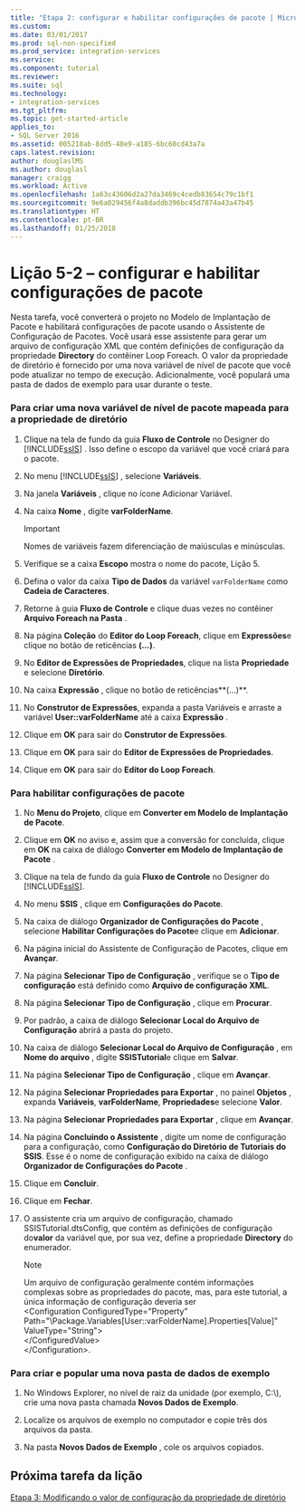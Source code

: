 ```yaml
---
title: "Etapa 2: configurar e habilitar configurações de pacote | Microsoft Docs"
ms.custom: 
ms.date: 03/01/2017
ms.prod: sql-non-specified
ms.prod_service: integration-services
ms.service: 
ms.component: tutorial
ms.reviewer: 
ms.suite: sql
ms.technology:
- integration-services
ms.tgt_pltfrm: 
ms.topic: get-started-article
applies_to:
- SQL Server 2016
ms.assetid: 005218ab-8dd5-48e9-a185-6bc60cd43a7a
caps.latest.revision: 
author: douglaslMS
ms.author: douglasl
manager: craigg
ms.workload: Active
ms.openlocfilehash: 1a63c43606d2a27da3469c4cedb83654c79c1bf1
ms.sourcegitcommit: 9e6a029456f4a8daddb396bc45d7874a43a47b45
ms.translationtype: HT
ms.contentlocale: pt-BR
ms.lasthandoff: 01/25/2018
---
```

# <a name="lesson-5-2---enabling-and-configuring-package-configurations"></a>Lição 5-2 – configurar e habilitar configurações de pacote
Nesta tarefa, você converterá o projeto no Modelo de Implantação de Pacote e habilitará configurações de pacote usando o Assistente de Configuração de Pacotes. Você usará esse assistente para gerar um arquivo de configuração XML que contém definições de configuração da propriedade **Directory** do contêiner Loop Foreach. O valor da propriedade de diretório é fornecido por uma nova variável de nível de pacote que você pode atualizar no tempo de execução. Adicionalmente, você populará uma pasta de dados de exemplo para usar durante o teste.  
  
### <a name="to-create-a-new-package-level-variable-mapped-to-the-directory-property"></a>Para criar uma nova variável de nível de pacote mapeada para a propriedade de diretório  
  
1.  Clique na tela de fundo da guia **Fluxo de Controle** no Designer do [!INCLUDE[ssIS](../includes/ssis-md.md)] . Isso define o escopo da variável que você criará para o pacote.  
  
2.  No menu [!INCLUDE[ssIS](../includes/ssis-md.md)] , selecione **Variáveis**.  
  
3.  Na janela **Variáveis** , clique no ícone Adicionar Variável.  
  
4.  Na caixa **Nome** , digite **varFolderName**.  
  
    > [!IMPORTANT]  
    > Nomes de variáveis fazem diferenciação de maiúsculas e minúsculas.  
  
5.  Verifique se a caixa **Escopo** mostra o nome do pacote, Lição 5.  
  
6.  Defina o valor da caixa **Tipo de Dados** da variável `varFolderName` como **Cadeia de Caracteres**.  
  
7.  Retorne à guia **Fluxo de Controle** e clique duas vezes no contêiner **Arquivo Foreach na Pasta** .  
  
8.  Na página **Coleção** do **Editor do Loop Foreach**, clique em **Expressões**e clique no botão de reticências **(…)**.  
  
9. No **Editor de Expressões de Propriedades**, clique na lista **Propriedade** e selecione **Diretório**.  
  
10. Na caixa **Expressão** , clique no botão de reticências**(…)**.  
  
11. No **Construtor de Expressões**, expanda a pasta Variáveis e arraste a variável **User::varFolderName** até a caixa **Expressão** .  
  
12. Clique em **OK** para sair do **Construtor de Expressões**.  
  
13. Clique em **OK** para sair do **Editor de Expressões de Propriedades**.  
  
14. Clique em **OK** para sair do **Editor do Loop Foreach**.  
  
### <a name="to-enable-package-configurations"></a>Para habilitar configurações de pacote  
  
1.  No **Menu do Projeto**, clique em **Converter em Modelo de Implantação de Pacote**.  
  
2.  Clique em **OK** no aviso e, assim que a conversão for concluída, clique em **OK** na caixa de diálogo **Converter em Modelo de Implantação de Pacote** .  
  
3.  Clique na tela de fundo da guia **Fluxo de Controle** no Designer do [!INCLUDE[ssIS](../includes/ssis-md.md)].  
  
4.  No menu **SSIS** , clique em **Configurações do Pacote**.  
  
5.  Na caixa de diálogo **Organizador de Configurações do Pacote** , selecione **Habilitar Configurações do Pacote**e clique em **Adicionar**.  
  
6.  Na página inicial do Assistente de Configuração de Pacotes, clique em **Avançar**.  
  
7.  Na página **Selecionar Tipo de Configuração** , verifique se o **Tipo de configuração** está definido como **Arquivo de configuração XML**.  
  
8.  Na página **Selecionar Tipo de Configuração** , clique em **Procurar**.  
  
9. Por padrão, a caixa de diálogo **Selecionar Local do Arquivo de Configuração** abrirá a pasta do projeto.  
  
10. Na caixa de diálogo **Selecionar Local do Arquivo de Configuração** , em **Nome do arquivo** , digite **SSISTutorial**e clique em **Salvar**.  
  
11. Na página **Selecionar Tipo de Configuração** , clique em **Avançar**.  
  
12. Na página **Selecionar Propriedades para Exportar** , no painel **Objetos** , expanda **Variáveis**, **varFolderName**, **Propriedades**e selecione **Valor**.  
  
13. Na página **Selecionar Propriedades para Exportar** , clique em **Avançar**.  
  
14. Na página **Concluindo o Assistente** , digite um nome de configuração para a configuração, como **Configuração do Diretório de Tutoriais do SSIS**. Esse é o nome de configuração exibido na caixa de diálogo **Organizador de Configurações do Pacote** .  
  
15. Clique em **Concluir**.  
  
16. Clique em **Fechar**.  
  
17. O assistente cria um arquivo de configuração, chamado SSISTutorial.dtsConfig, que contém as definições de configuração do**valor** da variável que, por sua vez, define a propriedade **Directory** do enumerador.  
  
    > [!NOTE]  
    > Um arquivo de configuração geralmente contém informações complexas sobre as propriedades do pacote, mas, para este tutorial, a única informação de configuração deveria ser  
    > <Configuration ConfiguredType="Property"  
    > Path="\Package.Variables[User::varFolderName].Properties[Value]" ValueType\="String">  
    >  <ConfiguredValue>\<\/ConfiguredValue>  
    > \<\/Configuration>.  
  
### <a name="to-create-and-populate-a-new-sample-data-folder"></a>Para criar e popular uma nova pasta de dados de exemplo  
  
1.  No Windows Explorer, no nível de raiz da unidade (por exemplo, C:\\), crie uma nova pasta chamada **Novos Dados de Exemplo**.  
  
2.  Localize os arquivos de exemplo no computador e copie três dos arquivos da pasta.  
  
3.  Na pasta **Novos Dados de Exemplo** , cole os arquivos copiados.  
  
## <a name="next-task-in-lesson"></a>Próxima tarefa da lição  
[Etapa 3: Modificando o valor de configuração da propriedade de diretório](../integration-services/lesson-5-3-modifying-the-directory-property-configuration-value.md)  
  
